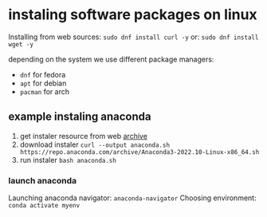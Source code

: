 # instaling software packages on linux
Installing from web sources:
`sudo dnf install curl -y`
or:
`sudo dnf install wget -y`

depending on the system we use different package managers:
- `dnf` for fedora
- `apt` for debian
- `pacman` for arch

## example instaling anaconda

1. get instaler resource from web [archive](https://repo.anaconda.com/archive/)
2. download instaler `curl --output anaconda.sh https://repo.anaconda.com/archive/Anaconda3-2022.10-Linux-x86_64.sh`
3. run instaler `bash anaconda.sh`

### launch anaconda

Launching anaconda navigator: `anaconda-navigator`
Choosing environment: `conda activate myenv`
